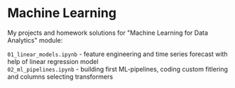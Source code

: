 # Machine Learning

My projects and homework solutions for "Machine Learning for Data Analytics" module:   

`01_linear_models.ipynb` - feature engineering and time series forecast with help of linear regression model      
`02_ml_pipelines.ipynb` - building first ML-pipelines, coding custom fitlering and columns selecting transformers  
